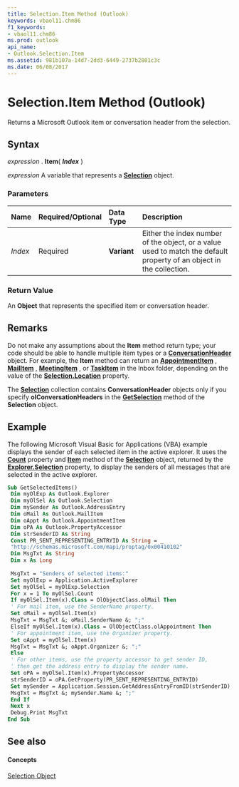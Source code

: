 ```yaml
---
title: Selection.Item Method (Outlook)
keywords: vbaol11.chm86
f1_keywords:
- vbaol11.chm86
ms.prod: outlook
api_name:
- Outlook.Selection.Item
ms.assetid: 981b107a-14d7-2dd3-6449-2737b2801c3c
ms.date: 06/08/2017
---
```



# Selection.Item Method (Outlook)

Returns a Microsoft Outlook item or conversation header from the selection.


## Syntax

 _expression_ . **Item**( **_Index_** )

 _expression_ A variable that represents a **[Selection](selection-object-outlook.md)** object.


### Parameters



|**Name**|**Required/Optional**|**Data Type**|**Description**|
|:-----|:-----|:-----|:-----|
| _Index_|Required| **Variant**|Either the index number of the object, or a value used to match the default property of an object in the collection.|

### Return Value

An  **Object** that represents the specified item or conversation header.


## Remarks

Do not make any assumptions about the  **Item** method return type; your code should be able to handle multiple item types or a **[ConversationHeader](conversationheader-object-outlook.md)** object. For example, the **Item** method can return an **[AppointmentItem](appointmentitem-object-outlook.md)** , **[MailItem](mailitem-object-outlook.md)** , **[MeetingItem](meetingitem-object-outlook.md)** , or **[TaskItem](taskitem-object-outlook.md)** in the Inbox folder, depending on the value of the **[Selection.Location](selection-location-property-outlook.md)** property.

The  **[Selection](selection-object-outlook.md)** collection contains **ConversationHeader** objects only if you specify **olConversationHeaders** in the **[GetSelection](selection-getselection-method-outlook.md)** method of the **Selection** object.


## Example

The following Microsoft Visual Basic for Applications (VBA) example displays the sender of each selected item in the active explorer. It uses the  **[Count](selection-count-property-outlook.md)** property and **[Item](selection-item-method-outlook.md)** method of the **[Selection](selection-object-outlook.md)** object, returned by the **[Explorer.Selection](explorer-selection-property-outlook.md)** property, to display the senders of all messages that are selected in the active explorer.


```vb
Sub GetSelectedItems() 
 Dim myOlExp As Outlook.Explorer 
 Dim myOlSel As Outlook.Selection 
 Dim mySender As Outlook.AddressEntry 
 Dim oMail As Outlook.MailItem 
 Dim oAppt As Outlook.AppointmentItem 
 Dim oPA As Outlook.PropertyAccessor 
 Dim strSenderID As String 
 Const PR_SENT_REPRESENTING_ENTRYID As String = _ 
 "http://schemas.microsoft.com/mapi/proptag/0x00410102" 
 Dim MsgTxt As String 
 Dim x As Long 
 
 MsgTxt = "Senders of selected items:" 
 Set myOlExp = Application.ActiveExplorer 
 Set myOlSel = myOlExp.Selection 
 For x = 1 To myOlSel.Count 
 If myOlSel.Item(x).Class = OlObjectClass.olMail Then 
 ' For mail item, use the SenderName property. 
 Set oMail = myOlSel.Item(x) 
 MsgTxt = MsgTxt &; oMail.SenderName &; ";" 
 ElseIf myOlSel.Item(x).Class = OlObjectClass.olAppointment Then 
 ' For appointment item, use the Organizer property. 
 Set oAppt = myOlSel.Item(x) 
 MsgTxt = MsgTxt &; oAppt.Organizer &; ";" 
 Else 
 ' For other items, use the property accessor to get sender ID, 
 ' then get the address entry to display the sender name. 
 Set oPA = myOlSel.Item(x).PropertyAccessor 
 strSenderID = oPA.GetProperty(PR_SENT_REPRESENTING_ENTRYID) 
 Set mySender = Application.Session.GetAddressEntryFromID(strSenderID) 
 MsgTxt = MsgTxt &; mySender.Name &; ";" 
 End If 
 Next x 
 Debug.Print MsgTxt 
End Sub
```


## See also


#### Concepts


[Selection Object](selection-object-outlook.md)

